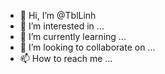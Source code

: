 - 👋 Hi, I’m @TblLinh
- 👀 I’m interested in ...
- 🌱 I’m currently learning ...
- 💞️ I’m looking to collaborate on ...
- 📫 How to reach me ...

<!---
TblLinh/TblLinh is a ✨ special ✨ repository because its `README.md` (this file) appears on your GitHub profile.
You can click the Preview link to take a look at your changes.
--->
